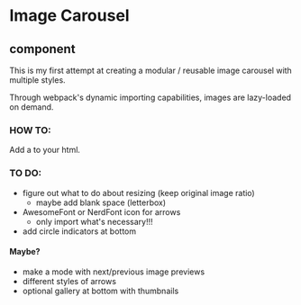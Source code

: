 # Image Carousel

## component

This is my first attempt at creating a modular / reusable image carousel with multiple styles.

Through webpack's dynamic importing capabilities, images are lazy-loaded on demand.

### HOW TO:

Add a <carousel-component><carousel-component> to your html.

### TO DO:

- figure out what to do about resizing (keep original image ratio)
  - maybe add blank space (letterbox)
- AwesomeFont or NerdFont icon for arrows
  - only import what's necessary!!!
- add circle indicators at bottom

#### Maybe?

- make a mode with next/previous image previews
- different styles of arrows
- optional gallery at bottom with thumbnails
